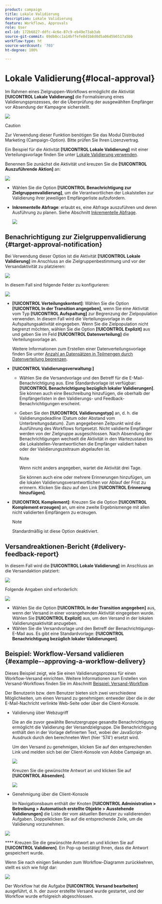 ```yaml
---
product: campaign
title: Lokale Validierung
description: Lokale Validierung
feature: Workflows, Approvals
role: User
exl-id: 172b6827-ddfc-4c6e-87c9-eb49e73ab3ab
source-git-commit: 09db0cc1a14bffefe8d1b8d0d5a06d5b6517a5bb
workflow-type: ht
source-wordcount: '703'
ht-degree: 100%

---
```


# Lokale Validierung{#local-approval}

Im Rahmen eines Zielgruppen-Workflows ermöglicht die Aktivität **[!UICONTROL Lokale Validierung]** die Formalisierung eines Validierungsprozesses, der die Überprüfung der ausgewählten Empfänger vor Absendung der Kampagne sicherstellt.

![](assets/local_validation_0.png)

>[!CAUTION]
>
>Zur Verwendung dieser Funktion benötigen Sie das Modul Distributed Marketing (Campaign-Option). Bitte prüfen Sie Ihren Lizenzvertrag.

Ein Beispiel für die Aktivität **[!UICONTROL Lokale Validierung]** mit einer Verteilungsvorlage finden Sie unter [Lokale Validierung verwenden](local-approval-activity.md).

Benennen Sie zunächst die Aktivität und kreuzen Sie die **[!UICONTROL Auszuführende Aktion]** an:

![](assets/local_validation_1.png)

* Wählen Sie die Option **[!UICONTROL Benachrichtigung zur Zielgruppenvalidierung]**, um die Verantwortlichen der Lokalstellen zur Validierung ihrer jeweiligen Empfängerliste aufzufordern.

* **Inkrementelle Abfrage**: erlaubt es, eine Abfrage auszuführen und deren Ausführung zu planen. Siehe Abschnitt [Inkrementelle Abfrage](incremental-query.md).

  ![](assets/local_validation_intro_3.png)

## Benachrichtigung zur Zielgruppenvalidierung {#target-approval-notification}

Bei Verwendung dieser Option ist die Aktivität **[!UICONTROL Lokale Validierung]** im Anschluss an die Zielgruppenbestimmung und vor der Versandaktivität zu platzieren:

![](assets/local_validation_2.png)

In diesem Fall sind folgende Felder zu konfigurieren:

![](assets/local_validation_3.png)

* **[!UICONTROL Verteilungskontext]**: Wählen Sie die Option **[!UICONTROL In der Transition angegeben]**, wenn Sie eine Aktivität vom Typ **[!UICONTROL Aufspaltung]** zur Begrenzung der Zielpopulation verwenden. In diesem Fall wird die Verteilungsvorlage in die Aufspaltungsaktivität eingegeben. Wenn Sie die Zielpopulation nicht begrenzt möchten, wählen Sie die Option **[!UICONTROL Explizit]** aus und geben Sie im Feld **[!UICONTROL Datenverteilung]** die Verteilungsvorlage an.

  Weitere Informationen zum Erstellen einer Datenverteilungsvorlage finden Sie unter [Anzahl an Datensätzen in Teilmengen durch Datenverteilung begrenzen](split.md#limiting-the-number-of-subset-records-per-data-distribution).

* **[!UICONTROL Validierungsverwaltung:]**

   * Wählen Sie die Versandvorlage und den Betreff für die E-Mail-Benachrichtigung aus. Eine Standardvorlage ist verfügbar: **[!UICONTROL Benachrichtigung bezüglich lokaler Validierungen]**. Sie können auch eine Beschreibung hinzufügen, die oberhalb der Empfängerlisten in den Validierungs- und Feedback-Benachrichtigungen erscheint.
   * Geben Sie den **[!UICONTROL Validierungstyp]** an, d. h. die Validierungsdeadline (Datum oder Abstand vom Unterbreitungsdatum). Zum angegebenen Zeitpunkt wird die Ausführung des Workflows fortgesetzt. Nicht validierte Empfänger werden von der Zielgruppe ausgeschlossen. Nach Absendung der Benachrichtigungen wechselt die Aktivität in den Wartezustand bis die Lokalstellen-Verantwortlichen die Empfänger validiert haben oder der Validierungszeitraum abgelaufen ist.

     >[!NOTE]
     >
     >Wenn nicht anders angegeben, wartet die Aktivität drei Tage.

     Sie können auch eine oder mehrere Erinnerungen hinzufügen, um die lokalen Validierungsverantwortlichen vor Ablauf der Frist zu erinnern. Klicken Sie dazu auf den Link **[!UICONTROL Erinnerung hinzufügen]**.

* **[!UICONTROL Komplement]**: Kreuzen Sie die Option **[!UICONTROL Komplement erzeugen]** an, um eine zweite Ergebnismenge mit allen nicht validierten Empfängern zu erzeugen.

  >[!NOTE]
  >
  >Standardmäßig ist diese Option deaktiviert.

## Versandreaktionen-Bericht {#delivery-feedback-report}

In diesem Fall wird die **[!UICONTROL Lokale Validierung]** im Anschluss an die Versandaktion platziert:

![](assets/local_validation_4.png)

Folgende Angaben sind erforderlich:

![](assets/local_validation_workflow_4.png)

* Wählen Sie die Option **[!UICONTROL In der Transition angegeben]** aus, wenn der Versand in einer vorangehenden Aktivität eingegeben wurde. Wählen Sie **[!UICONTROL Explizit]** aus, um den Versand in der lokalen Validierungsaktivität anzugeben.
* Wählen Sie die Versandvorlage und den Betreff der Benachrichtigungs-E-Mail aus. Es gibt eine Standardvorlage: **[!UICONTROL Benachrichtigung bezüglich lokaler Validierungen]**.

## Beispiel: Workflow-Versand validieren {#example--approving-a-workflow-delivery}

Dieses Beispiel zeigt, wie Sie einen Validierungsprozess für einen Workflow-Versand einrichten. Weitere Informationen zum Erstellen von Versand-Workflows finden Sie im Abschnitt [Beispiel: Versand-Workflow](delivery.md#example--delivery-workflow).

Der Benutzerin bzw. dem Benutzer bieten sich zwei verschiedene Möglichkeiten, um einen Versand zu genehmigen: entweder über die in der E-Mail-Nachricht verlinkte Web-Seite oder über die Client-Konsole.

* Validierung über Webzugriff

  Die an die zuvor gewählte Benutzergruppe gesandte Benachrichtigung ermöglicht die Validierung der Versandzielgruppe. Die Benachrichtigung enthält den in der Vorlage definierten Text, wobei der JavaScript-Ausdruck durch den berechneten Wert (hier &#39;574&#39;) ersetzt wird.

  Um den Versand zu genehmigen, klicken Sie auf den entsprechenden Link und melden sich bei der Client-Konsole von Adobe Campaign an.

  ![](assets/new-workflow-valid-webaccess.png)

  Kreuzen Sie die gewünschte Antwort an und klicken Sie auf **[!UICONTROL Absenden]**.

  ![](assets/new-workflow-valid-webaccess-confirm.png)

* Genehmigung über die Client-Konsole

  Im Navigationsbaum enthält der Knoten **[!UICONTROL Administration > Betreibung > Automatisch erstellte Objekte > Ausstehende Validierungen]** die Liste der vom aktuellen Benutzer zu validierenden Aufgaben. Doppelklicken Sie auf die entsprechende Zeile, um die Validierung vorzunehmen.

![](assets/new-workflow-7.png)

**** Kreuzen Sie die gewünschte Antwort an und klicken Sie auf **[!UICONTROL Validieren]**. Ein Pop-up bestätigt Ihnen, dass die Antwort gespeichert wurde.

Wenn Sie nach einigen Sekunden zum Workflow-Diagramm zurückkehren, stellt es sich wie folgt dar:

![](assets/new-workflow-8.png)

Der Workflow hat die Aufgabe **[!UICONTROL Versand bearbeiten]** ausgeführt, d. h. der zuvor erstellte Versand wurde gestartet, und der Workflow wurde erfolgreich abgeschlossen.
